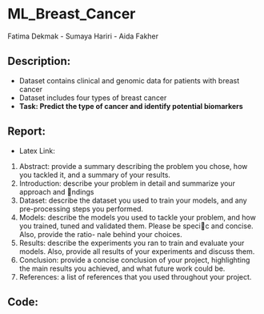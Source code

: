 # ML_Breast_Cancer
Fatima Dekmak - Sumaya Hariri - Aida Fakher

## Description:
- Dataset contains clinical and genomic data for patients with breast cancer
- Dataset includes four types of breast cancer
- **Task: Predict the type of cancer and identify potential biomarkers**

##  Report:
- Latex Link:
1. Abstract: provide a summary describing the problem you chose, how you tackled
it, and a summary of your results.
2. Introduction: describe your problem in detail and summarize your approach and
ndings
3. Dataset: describe the dataset you used to train your models, and any pre-processing
steps you performed.
4. Models: describe the models you used to tackle your problem, and how you trained,
tuned and validated them. Please be specic and concise. Also, provide the ratio-
nale behind your choices.
5. Results: describe the experiments you ran to train and evaluate your models. Also,
provide all results of your experiments and discuss them.
6. Conclusion: provide a concise conclusion of your project, highlighting the main
results you achieved, and what future work could be.
7. References: a list of references that you used throughout your project.

## Code:


